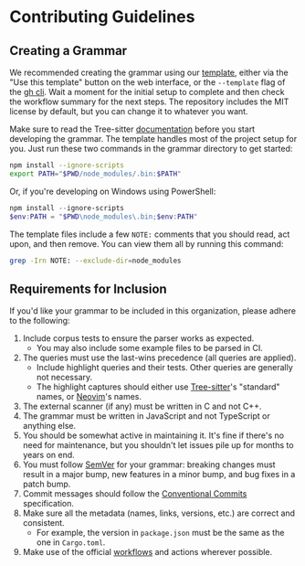 # Contributing Guidelines

## Creating a Grammar

We recommended creating the grammar using our [template], either via the
"Use this template" button on the web interface, or the `--template` flag
of the [gh cli]. Wait a moment for the initial setup to complete and then
check the workflow summary for the next steps. The repository includes
the MIT license by default, but you can change it to whatever you want.

Make sure to read the Tree-sitter [documentation] before you start
developing the grammar. The template handles most of the project setup
for you. Just run these two commands in the grammar directory to get started:

```bash
npm install --ignore-scripts
export PATH="$PWD/node_modules/.bin:$PATH"
```

Or, if you're developing on Windows using PowerShell:

```powershell
npm install --ignore-scripts
$env:PATH = "$PWD\node_modules\.bin;$env:PATH"
```

The template files include a few `NOTE:` comments that you should read,
act upon, and then remove. You can view them all by running this command:

```bash
grep -Irn NOTE: --exclude-dir=node_modules
```

## Requirements for Inclusion

If you'd like your grammar to be included in this organization, please adhere to the following:

1. Include corpus tests to ensure the parser works as expected.
    - You may also include some example files to be parsed in CI.
2. The queries must use the last-wins precedence (all queries are applied).
    - Include highlight queries and their tests. Other queries are generally not necessary.
    - The highlight captures should either use [Tree-sitter][STANDARD_CAPTURE_NAMES]'s
      "standard" names, or [Neovim][treesitter-highlight-groups]'s names.
3. The external scanner (if any) must be written in C and not C++.
4. The grammar must be written in JavaScript and not TypeScript or anything else.
5. You should be somewhat active in maintaining it. It's fine if there's no need for
   maintenance, but you shouldn't let issues pile up for months to years on end.
6. You must follow [SemVer] for your grammar: breaking changes must result in a major bump,
   new features in a minor bump, and bug fixes in a patch bump.
7. Commit messages should follow the [Conventional Commits] specification.
8. Make sure all the metadata (names, links, versions, etc.) are correct and consistent.
    - For example, the version in `package.json` must be the same as the one in `Cargo.toml`.
9. Make use of the official [workflows] and actions wherever possible.

[template]: https://github.com/tree-sitter-grammars/template
[gh cli]: https://cli.github.com/manual/gh_repo_create
[documentation]: https://tree-sitter.github.io/tree-sitter/creating-parsers
[STANDARD_CAPTURE_NAMES]: https://github.com/tree-sitter/tree-sitter/blob/master/highlight/src/lib.rs#L22-L73
[treesitter-highlight-groups]: https://neovim.io/doc/user/treesitter.html#treesitter-highlight-groups
[SemVer]: https://semver.org/
[Conventional Commits]: https://www.conventionalcommits.org/en/v1.0.0/
[workflows]: https://github.com/tree-sitter/workflows#readme
